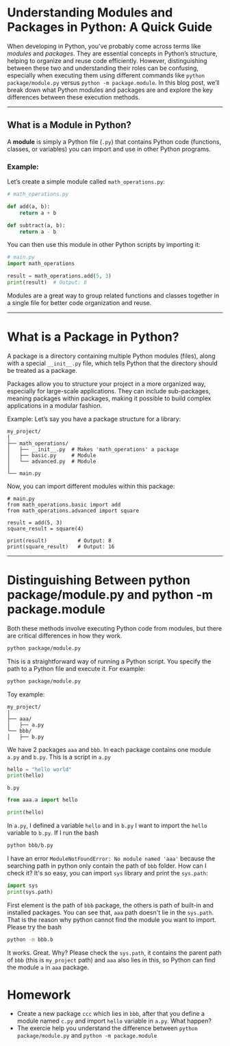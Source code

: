 # Understanding Modules and Packages in Python: A Quick Guide

When developing in Python, you’ve probably come across terms like *modules* and *packages*. They are essential concepts in Python’s structure, helping to organize and reuse code efficiently. However, distinguishing between these two and understanding their roles can be confusing, especially when executing them using different commands like `python package/module.py` versus `python -m package.module`. In this blog post, we’ll break down what Python modules and packages are and explore the key differences between these execution methods.

---

## What is a Module in Python?

A **module** is simply a Python file (`.py`) that contains Python code (functions, classes, or variables) you can import and use in other Python programs.

### Example:

Let’s create a simple module called `math_operations.py`:

```python
# math_operations.py

def add(a, b):
    return a + b

def subtract(a, b):
    return a - b
```
You can then use this module in other Python scripts by importing it:
``` python
# main.py
import math_operations

result = math_operations.add(5, 3)
print(result)  # Output: 8
```
Modules are a great way to group related functions and classes together in a single file for better code organization and reuse.

----
# What is a Package in Python?
A package is a directory containing multiple Python modules (files), along with a special `__init__.py` file, which tells Python that the directory should be treated as a package.

Packages allow you to structure your project in a more organized way, especially for large-scale applications. They can include sub-packages, meaning packages within packages, making it possible to build complex applications in a modular fashion.

Example:
Let’s say you have a package structure for a library:
```
my_project/
│
├── math_operations/
│   ├── __init__.py  # Makes 'math_operations' a package
│   ├── basic.py     # Module
│   └── advanced.py  # Module
│
└── main.py
```

Now, you can import different modules within this package:

```
# main.py
from math_operations.basic import add
from math_operations.advanced import square

result = add(5, 3)
square_result = square(4)

print(result)          # Output: 8
print(square_result)   # Output: 16
```
----
# Distinguishing Between python package/module.py and python -m package.module
Both these methods involve executing Python code from modules, but there are critical differences in how they work.

```bash
python package/module.py
```
This is a straightforward way of running a Python script. You specify the path to a Python file and execute it. For example:
``` bash
python package/module.py
```

Toy example:
```
my_project/
│
├── aaa/
│   ├── a.py
└── bbb/
│   ├── b.py
```
We have 2 packages `aaa` and `bbb`. In each package contains one module `a.py` and `b.py`.
This is a script in `a.py`
```python
hello = "hello world"
print(hello)
```
`b.py`
```python
from aaa.a import hello

print(hello)
```
In `a.py`, I defined a variable `hello` and in `b.py` I want to import the `hello` variable to `b.py`.
If I run the bash
``` bash
python bbb/b.py
```
I have an error `ModuleNotFoundError: No module named 'aaa'` because the searching path in python only contain the path of `bbb` folder. How can I check it?
It's so easy, you can import `sys` library and print the `sys.path`:

```python
import sys
print(sys.path)
```
First element is the path of `bbb` package, the others is path of built-in and installed packages. You can see that, `aaa` path doesn't lie in the `sys.path`. That is the reason why python cannot find the module you want to import.
Please try the bash
```bash
python -m bbb.b
```
It works. Great. Why? Please check the `sys.path`, it contains the parent path of `bbb` (this is `my_project` path) and `aaa` also lies in this, so Python can find the module `a` in `aaa` package. 

# Homework
- Create a new package `ccc` which lies in `bbb`, after that you define a module named `c.py` and import `hello` variable in `a.py`. What happen? 
- The exercie help you understand the difference between `python package/module.py` and `python -m package.module`
